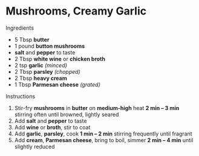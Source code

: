 # Mushrooms, Creamy Garlic

Ingredients

- 5 Tbsp **butter**
- 1 pound **button mushrooms**
- **salt** and **pepper** to taste
- 2 Tbsp **white wine** or **chicken broth**
- 2 tsp **garlic** *(minced)*
- 2 Tbsp **parsley** *(chopped)*
- 2 Tbsp **heavy cream**
- 1 Tbsp **Parmesan cheese** *(grated)*

Instructions

1. Stir-fry **mushrooms** in **butter** on **medium-high** heat **2 min – 3 min** stirring often until browned, lightly seared
1. Add **salt** and **pepper** to taste
1. Add **wine** or **broth**, stir to coat
1. Add **garlic**, **parsley**, cook **1 min – 2 min** stirring frequently until fragrant
1. Add **cream**, **Parmesan cheese**, bring to boil, simmer **2 min – 4 min** until slightly reduced
